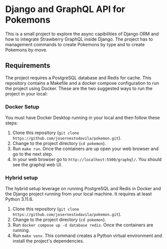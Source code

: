 # Django and GraphQL API for Pokemons

This is a small project to explore the async capibilities of Django ORM and how to integrate Strawberry GraphQL inside Django.
The project has to management commands to create Pokemons by type and to create Pokemons by move.

## Requirements

The project requires a PostgreSQL database and Redis for cache. This repository contains a Makefile and a docker compose configuration to 
run the project using Docker. These are the two suggested ways to run the project in your local:

### Docker Setup

You must have Docker Desktop running in your local and then follow these steps:

1. Clone this repository (`git clone https://github.com/josernestodavila/pokemon.git`).
2. Change to the project directory (`cd pokemon`).
3. Run `make run`. Once the containers are up open your web browser and go to the next step.
4. In your web browser go to `http://localhost:5500/graphql/`. You should see the graphql web UI.

### Hybrid setup

The hybrid setup leverage on running PostgreSQL and Redis in Docker and the Django project running from your local machine. It requires at least
Python 3.11.6.

1. Clone this repository (`git clone https://github.com/josernestodavila/pokemon.git`).
2. Change to the project directory (`cd pokemon`).
3. Run `docker compose up -d database redis`. Once the containers are running.
4. Run `make venv`. This command creates a Python virtual environment and install the project's dependencies.

